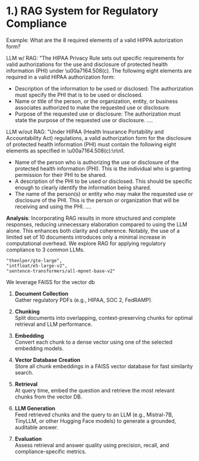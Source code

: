 # 1.) RAG System for Regulatory Compliance 

Example: What are the 8 required elements of a valid HIPPA autorization form?

LLM w/ RAG:  "The HIPAA Privacy Rule sets out specific requirements for valid authorizations for the use and disclosure of protected health information (PHI) under \u00a7164.508(c). The following eight elements are required in a valid HIPAA authorization form:
- Description of the information to be used or disclosed: The authorization must specify the PHI that is to be used or disclosed.
- Name or title of the person, or the organization, entity, or business associates authorized to make the requested use or disclosure.
- Purpose of the requested use or disclosure: The authorization must state the purpose of the requested use or disclosure.
....


LLM w/out RAG: "Under HIPAA (Health Insurance Portability and Accountability Act) regulations, a valid authorization form for the disclosure of protected health information (PHI) must contain the following eight elements as specified in \u00a7164.508(c):\n\n1.
- Name of the person who is authorizing the use or disclosure of the protected health information (PHI). This is the individual who is granting permission for their PHI to be shared.
- A description of the PHI to be used or disclosed. This should be specific enough to clearly identify the information being shared.
- The name of the person(s) or entity who may make the requested use or disclosure of the PHI. This is the person or organization that will be receiving and using the PHI.
....

**Analysis**: Incorporating RAG results in more structured and complete responses, reducing unnecessary elaboration compared to using the LLM alone. This enhances both clarity and coherence. Notably, the use of a limited set of 10 documents introduces only a minimal increase in computational overhead.
We explore RAG for applying regulatory compliance to 3 common LLMs. 

    "thenlper/gte-large",
    "intfloat/e5-large-v2",
    "sentence-transformers/all-mpnet-base-v2"

We leverage FAISS for the vector db

1. **Document Collection**  
   Gather regulatory PDFs (e.g., HIPAA, SOC 2, FedRAMP).

2. **Chunking**  
   Split documents into overlapping, context-preserving chunks for optimal retrieval and LLM performance.

3. **Embedding**  
   Convert each chunk to a dense vector using one of the selected embedding models.

4. **Vector Database Creation**  
   Store all chunk embeddings in a FAISS vector database for fast similarity search.

5. **Retrieval**  
   At query time, embed the question and retrieve the most relevant chunks from the vector DB.

6. **LLM Generation**  
   Feed retrieved chunks and the query to an LLM (e.g., Mistral-7B, TinyLLM, or other Hugging Face models) to generate a grounded, auditable answer.

7. **Evaluation**  
   Assess retrieval and answer quality using precision, recall, and compliance-specific metrics.


